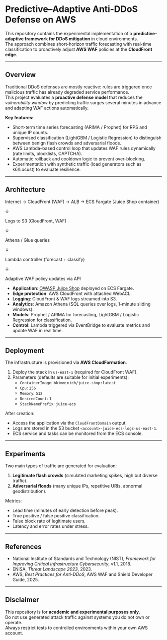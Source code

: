 # Predictive–Adaptive Anti-DDoS Defense on AWS

This repository contains the experimental implementation of a **predictive–adaptive framework for DDoS mitigation** in cloud environments.  
The approach combines short-horizon traffic forecasting with real-time classification to proactively adjust **AWS WAF** policies at the **CloudFront edge**.

---

## Overview

Traditional DDoS defenses are mostly reactive: rules are triggered once malicious traffic has already degraded service performance.  
This project evaluates a **proactive defense model** that reduces the *vulnerability window* by predicting traffic surges several minutes in advance and adapting WAF actions automatically.

**Key features:**
- Short-term time series forecasting (ARIMA / Prophet) for RPS and unique IP counts.
- Supervised classification (LightGBM / Logistic Regression) to distinguish between benign flash crowds and adversarial floods.
- AWS Lambda–based control loop that updates WAF rules dynamically (rate limits, blocklists, CAPTCHA).
- Automatic rollback and cooldown logic to prevent over-blocking.
- Experimentation with synthetic traffic (load generators such as k6/Locust) to evaluate resilience.

---

## Architecture

Internet → CloudFront (WAF) → ALB → ECS Fargate (Juice Shop container)

↓

Logs to S3 (CloudFront, WAF)

↓

Athena / Glue queries

↓

Lambda controller (forecast + 
classify)

↓

Adaptive WAF policy updates via API


- **Application**: [OWASP Juice Shop](https://github.com/juice-shop/juice-shop) deployed on ECS Fargate.  
- **Edge protection**: AWS CloudFront with attached WebACL.  
- **Logging**: CloudFront & WAF logs streamed into S3.  
- **Analytics**: Amazon Athena (SQL queries over logs, 1-minute sliding windows).  
- **Models**: Prophet / ARIMA for forecasting, LightGBM / Logistic Regression for classification.  
- **Control**: Lambda triggered via EventBridge to evaluate metrics and update WAF in real time.  

---

## Deployment

The infrastructure is provisioned via **AWS CloudFormation**.

1. Deploy the stack in `us-east-1` (required for CloudFront WAF).
2. Parameters (defaults are suitable for initial experiments):
   - `ContainerImage`: `bkimminich/juice-shop:latest`
   - `Cpu`: `256`
   - `Memory`: `512`
   - `DesiredCount`: `1`
   - `StackNamePrefix`: `juice-ecs`

After creation:
- Access the application via the `CloudFrontDomain` output.
- Logs are stored in the S3 bucket `<account>-juice-ecs-logs-us-east-1`.
- ECS service and tasks can be monitored from the ECS console.

---

## Experiments

Two main types of traffic are generated for evaluation:
1. **Legitimate flash crowds** (simulated marketing spikes, high but diverse traffic).
2. **Adversarial floods** (many unique IPs, repetitive URIs, abnormal geodistribution).

Metrics:
- Lead time (minutes of early detection before peak).
- True positive / false positive classification.
- False block rate of legitimate users.
- Latency and error rates under stress.

---

## References

- National Institute of Standards and Technology (NIST), *Framework for Improving Critical Infrastructure Cybersecurity*, v1.1, 2018.  
- ENISA, *Threat Landscape 2023*, 2023.  
- AWS, *Best Practices for Anti-DDoS*, AWS WAF and Shield Developer Guide, 2025.  

---

## Disclaimer

This repository is for **academic and experimental purposes only**.  
Do not use generated attack traffic against systems you do not own or operate.  
Always restrict tests to controlled environments within your own AWS account.
